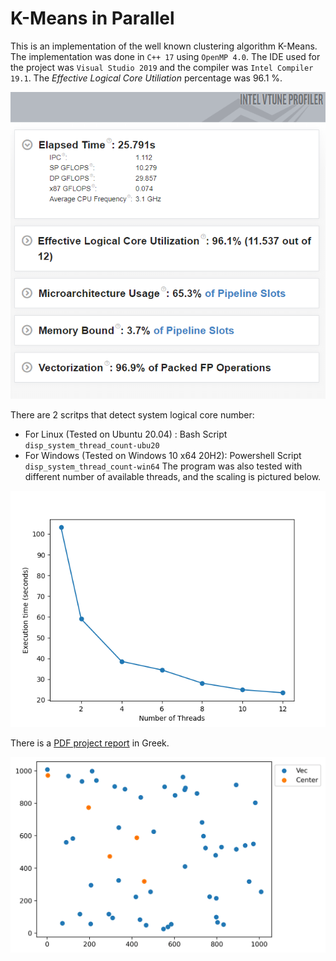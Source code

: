 # K-Means in Parallel
This is an implementation of the well known clustering algorithm K-Means. The implementation was done in `C++ 17` using `OpenMP 4.0`. The IDE used for the project was `Visual Studio 2019` and the compiler was `Intel Compiler 19.1`. The *Effective Logical Core Utiliation* percentage was 96.1 %. 

![Effective Logical Core Utilization Percentage](performance.PNG "Effective Logical Core Utilization Percentage")

There are 2 scritps that detect system logical core number:
  * For Linux (Tested on Ubuntu 20.04)         : Bash Script       `disp_system_thread_count-ubu20`
  * For Windows (Tested on Windows 10 x64 20H2): Powershell Script `disp_system_thread_count-win64`
The program was also tested with different number of available threads, and the scaling is pictured below.

![Thread Parallelism Convergence](convergence.png "Thread Parallelism Convergence")

There is a [PDF project report](parallel-programming-lab-2.pdf) in Greek.

![Demo](kmeans.gif)
